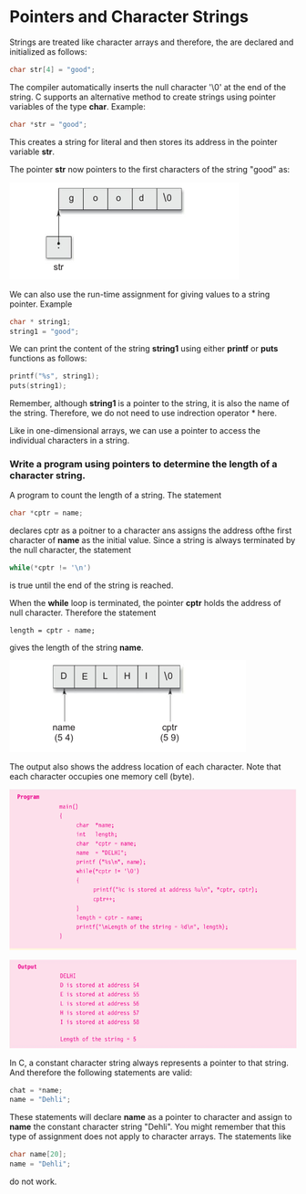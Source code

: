 # Pointers and Character Strings

Strings are treated like character arrays and therefore, the are declared and initialized as follows:

```c
char str[4] = "good";
```

The compiler automatically inserts the null character '\0' at the end of the string. C supports an alternative method to create strings using pointer variables of the type **char**. Example:

```c
char *str = "good";
```

This creates a string for literal and then stores its address in the pointer variable **str**.

The pointer **str** now pointers to the first characters of the string "good" as:

![pointers and character strings](asset/101-pointers-and-character-strings.png)

We can also use the run-time assignment for giving values to a string pointer. Example 

```c
char * string1;
string1 = "good";
```

We can print the content of the string **string1** using either **printf** or **puts** functions as follows:

```c
printf("%s", string1);
puts(string1);
```

Remember, although **string1** is a pointer to the string, it is also the name of the string. Therefore, we do not need to use indrection operator * here.

Like in one-dimensional arrays, we can use a pointer to access the individual characters in a string.


### Write a program using pointers to determine the length of a character string.

A program to count the length of a string. The statement

```c
char *cptr = name;
```

declares cptr as a poitner to a character ans assigns the address ofthe first character of **name** as the initial value. Since a string is always terminated by the null character, the statement

```c
while(*cptr != '\n')
```

is true until the end of the string is reached.

When the **while** loop is terminated, the pointer **cptr** holds the address of null character. Therefore the statement

```
length = cptr - name;
```

gives the length of the string **name**.

![pointers and character strings](asset/102-pointers-and-character-strings.png)


The output also shows the address location of each character. Note that each character occupies one memory cell (byte).

![pointers and character strings 3](asset/103-pointers-character-and-strings.png)

![pointers and character string 4](asset/104-pointers-and-character-strings.png)

In C, a constant character string always represents a pointer to that string. And therefore the following statements are valid:

```c
chat = *name;
name = "Dehli";
```

These statements will declare **name** as a pointer to character and assign to **name** the constant character string "Dehli". You might remember that this type of assignment does not apply to character arrays. The statements like

```c
char name[20];
name = "Dehli";
```

do not work.